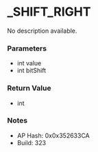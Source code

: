 # _SHIFT_RIGHT

No description available.

### Parameters
* int value
* int bitShift

### Return Value
* int

### Notes
* AP Hash: 0x0x352633CA
* Build: 323

